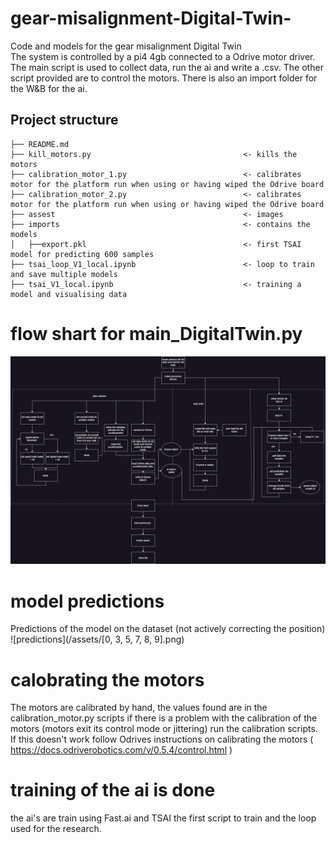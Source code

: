 # gear-misalignment-Digital-Twin-
Code and models for the gear misalignment Digital Twin  
The system is controlled by a pi4 4gb connected to a Odrive motor driver. 
The main script is used to collect data, run the ai and write a .csv.
The other script provided are to control the motors. 
There is also an import folder for the W&B for the ai. 

## Project structure
    ├── README.md                                       
    ├── kill_motors.py                                  <- kills the motors 
    ├── calibration_motor_1.py                          <- calibrates motor for the platform run when using or having wiped the Odrive board
    ├── calibration_motor_2.py                          <- calibrates motor for the platform run when using or having wiped the Odrive board  
    ├── assest                                          <- images
    ├── imports                                         <- contains the models
    │   ├──export.pkl                                   <- first TSAI model for predicting 600 samples                                  
    ├── tsai_loop_V1_local.ipynb                        <- loop to train and save multiple models                
    ├── tsai_V1_local.ipynb                             <- training a model and visualising data 

# flow shart for main_DigitalTwin.py 
![main process](/assets/flowchart.png)

# model predictions 
Predictions of the model on the dataset (not actively correcting the position)
![predictions](/assets/[0, 3, 5, 7, 8, 9].png)

# calobrating the motors 
The motors are calibrated by hand, the values found are in the calibration_motor.py scripts if there is a problem with the calibration of the motors (motors exit its control mode or jittering) run the calibration scripts. If this doesn't work follow Odrives instructions on calibrating the motors ( https://docs.odriverobotics.com/v/0.5.4/control.html )

# training of the ai is done 
the ai's are train using Fast.ai and TSAI the first script to train and the loop used for the research. 

